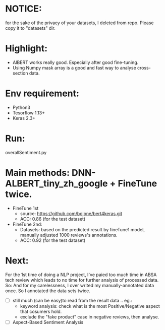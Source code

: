 # NOTICE:
for the sake of the privacy of your datasets, I deleted from repo. Please copy it to "datasets" dir.

# Highlight:
- AlBERT works really good. Especially after good fine-tuning.
- Using Numpy mask array is a good and fast way to analyse cross-section data.

# Env requirement: 
- Python3 
- Tesorflow 1.13+ 
- Keras 2.3+

# Run:
overallSentiment.py

# Main methods: DNN-ALBERT_tiny_zh_google + FineTune twice.
- FineTune 1st
    - source: https://github.com/bojone/bert4keras.git
    - ACC: 0.86 (for the test dataset)
- FineTune 2nd: 
    - Datasets: based on the predicted result by fineTune1 model, manually adjusted 1000 reviews's annotations.
    - ACC: 0.92 (for the test dataset)

# Next:
For the 1st time of doing a NLP project, I've paied too much time in ABSA tech review which leads to no time for further analysis of processed data. So:
And for my carelessness, I over writed my manually-annotated data once. So I annotated the data sets twice. 
- [ ] still much (can be easy)to read from the result data .. eg.:
    - keyword analysis: check what is the most Positive/Negative aspect that cosumers hold.
    - exclude the "fake product" case in negative reviews, then analyse.
- [ ] Aspect-Based Sentiment Analysis
